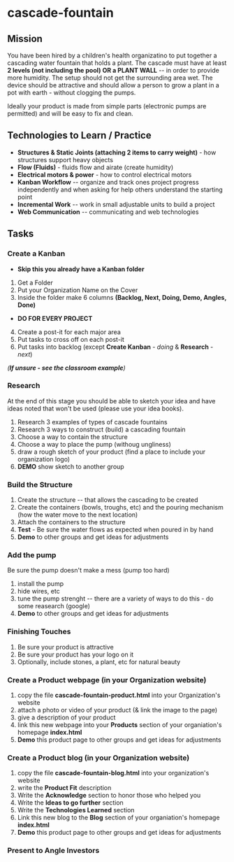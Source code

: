 # cascade-fountain

## Mission
You have been hired by a children's health organizatino to put together a cascading water fountain that holds a plant.  The cascade must have at least **2 levels (not including the pool) OR a PLANT WALL** -- in order to provide more humidity. The setup should not get the surrounding area wet.  The device should be attractive and should allow a person to grow a plant in a pot with earth - without clogging the pumps.

Ideally your product is made from simple parts (electronic pumps are permitted) and will be easy to fix and clean.

## Technologies to Learn / Practice
* **Structures & Static Joints (attaching 2 items to carry weight)** - how structures support heavy objects
* **Flow (Fluids)** - fluids flow and airate (create humidity)
* **Electrical motors & power** - how to control electrical motors
* **Kanban Workflow** -- organize and track ones project progress independently and when asking for help others understand the starting point
* **Incremental Work** -- work in small adjustable units to build a project
* **Web Communication** -- communicating and web technologies

## Tasks

### Create a Kanban
* **Skip this you already have a Kanban folder**
 1. Get a Folder
 2. Put your Organization Name on the Cover
 3. Inside the folder make 6 columns **(Backlog, Next, Doing, Demo, Angles, Done)**
  
* **DO FOR EVERY PROJECT**
 4. Create a post-it for each major area
 5. Put tasks to cross off on each post-it
 6. Put tasks into backlog (except **Create Kanban** - *doing* & **Research** - *next*)

*(**If unsure - see the classroom example**)*

### Research
At the end of this stage you should be able to sketch your idea and have ideas noted that won't be used (please use your idea books).

1. Research 3 examples of types of cascade fountains
2. Research 3 ways to construct (build) a cascading fountain
3. Choose a way to contain the structure
4. Choose a way to place the pump (withoug ungliness)
5. draw a rough sketch of your product (find a place to include your organization logo)
6. **DEMO** show sketch to another group

### Build the Structure

1. Create the structure -- that allows the cascading to be created
2. Create the containers (bowls, troughs, etc) and the pouring mechanism (how the water move to the next location)
3. Attach the containers to the structure
4. **Test** - Be sure the water flows as expected when poured in by hand
5. **Demo** to other groups and get ideas for adjustments

### Add the pump
Be sure the pump doesn't make a mess (pump too hard)

1. install the pump
2. hide wires, etc
3. tune the pump strenght -- there are a variety of ways to do this - do some reasearch (google)
5. **Demo** to other groups and get ideas for adjustments

### Finishing Touches
1. Be sure your product is attractive
2. Be sure your product has your logo on it
3. Optionally, include stones, a plant, etc for natural beauty

### Create a Product webpage (in your Organization website)
1. copy the file **cascade-fountain-product.html** into your Organization's website
2. attach a photo or video of your product (& link the image to the page)
3. give a description of your product
4. link this new webpage into your **Products** section of your organiation's homepage **index.html**
5. **Demo** this product page to other groups and get ideas for adjustments

### Create a Product blog (in your Organization website)
1. copy the file **cascade-fountain-blog.html** into your organization's website
2. write the **Product Fit** description
3. Write the **Acknowledge** section to honor those who helped you
4. Write the **Ideas to go further** section
5. Write the **Technologies Learned** section
6. Link this new blog to the **Blog** section of your organiation's homepage **index.html**
7. **Demo** this product page to other groups and get ideas for adjustments

### Present to Angle Investors
